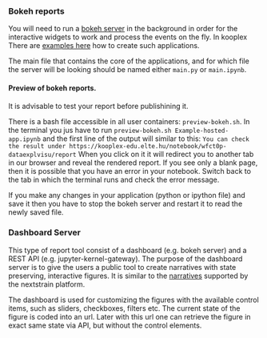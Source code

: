 
### Bokeh reports
You will need to run a [bokeh server](https://bokeh.pydata.org/en/latest/docs/user_guide/server.html) in the background in order for the interactive widgets to work and process the events on the fly.
In kooplex 
There are [examples here](https://github.com/jegesm/Presentation-tricks/Bokeh) how to create such applications.

The main file that contains the core of the applications, and for which file the server will be looking should be named either `main.py` or `main.ipynb`. 

#### Preview of bokeh reports.
It is advisable to test your report before publishining it.

There is a bash file accessible in all user containers: `preview-bokeh.sh`. In the terminal you jus have to run 
```preview-bokeh.sh Example-hosted-app.ipynb``` 
and the first line of the output will  similar to this:
```You can check the result under https://kooplex-edu.elte.hu/notebook/wfct0p-dataexplvisu/report```
When you click on it it will redirect you to another tab in our browser and reveal the rendered report. If you see only a blank page, then it is possible that you have an error in your notebook. Switch back to the tab in which the terminal runs and check the error message.

If you make any changes in your application (python or ipython file) and save it then you have to stop the bokeh server and restart it to read the newly saved file.
  

### Dashboard Server 
This type of report tool consist of a dashboard (e.g. bokeh server) and a REST API (e.g. jupyter-kernel-gateway). The purpose of the dashboard server is to give the users a public tool to create narratives with state preserving, interactive figures. It is similar to the [narratives](https://nextstrain.org/docs/narratives/introduction) supported by the nextstrain platform.

The dashboard is used for customizing the figures with the available control items, such as sliders, checkboxes, filters etc. The current state of the figure is coded into an url. Later with this url one can retrieve the figure in exact same state via API, but without the control elements.



